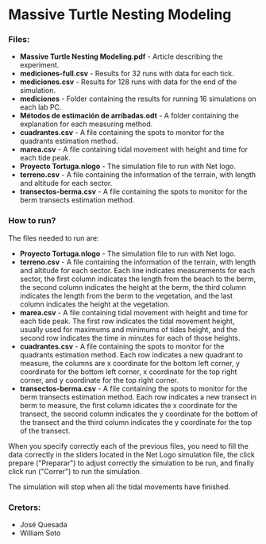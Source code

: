 # Massive Turtle Nesting Modeling

### Files:

* **Massive Turtle Nesting Modeling.pdf** - Article describing the experiment.
* **mediciones-full.csv** - Results for 32 runs with data for each tick.
* **mediciones.csv** - Results for 128 runs with data for the end of the simulation.
* **mediciones** - Folder containing the results for running 16 simulations on each lab PC.
* **Métodos de estimación de arribadas.odt** - A folder containing the explanation for each measuring method.
* **cuadrantes.csv** - A file containing the spots to monitor for the quadrants estimation method.
* **marea.csv** - A file containing tidal movement with height and time for each tide peak.
* **Proyecto Tortuga.nlogo** - The simulation file to run with Net logo.
* **terreno.csv** - A file containing the information of the terrain, with length and altitude for each sector.
* **transectos-berma.csv** - A file containing the spots to monitor for the berm transects estimation method.

### How to run?

The files needed to run are:

* **Proyecto Tortuga.nlogo** - The simulation file to run with Net logo.
* **terreno.csv** - A file containing the information of the terrain, with length and altitude for each sector. Each line indicates measurements for each sector, the first column indicates the length from the beach to the berm, the second column indicates the height at the berm, the third column indicates the length from the berm to the vegetation, and the last column indicates the height at the vegetation.
* **marea.csv** - A file containing tidal movement with height and time for each tide peak. The first row indicates the tidal movement height, usually used for maximums and minimums of tides height, and the second row indicates the time in minutes for each of those heights.
* **cuadrantes.csv** - A file containing the spots to monitor for the quadrants estimation method. Each row indicates a new quadrant to measure, the columns are x coordinate for the bottom left corner, y coordinate for the bottom left corner, x coordinate for the top right corner, and y coordinate for the top right corner.
* **transectos-berma.csv** - A file containing the spots to monitor for the berm transects estimation method. Each row indicates a new transect in berm to measure, the first column idicates the x coordinate for the transect, the second column indicates the y coordinate for the bottom of the transect and the third column indicates the y coordinate for the top of the transect.

When you specify correctly each of the previous files, you need to fill the data correctly in the sliders located in the Net Logo simulation file, the click prepare ("Preparar") to adjust correctly the simulation to be run, and finally click run ("Correr") to run the simulation.

The simulation will stop when all the tidal movements have finished.

### Cretors:

* José Quesada
* William Soto